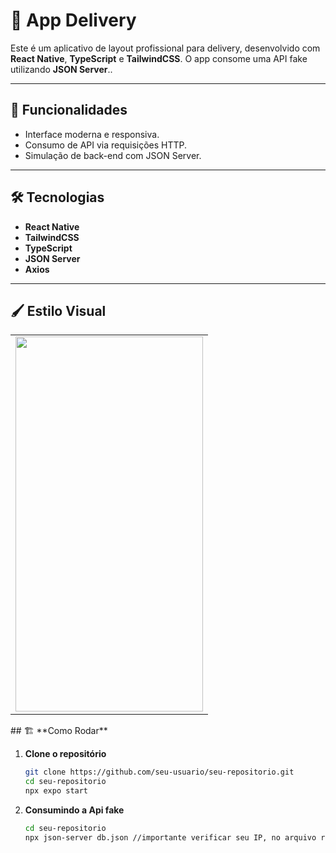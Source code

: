 # 📱 **App Delivery**

Este é um aplicativo de layout profissional para delivery, desenvolvido com **React Native**, **TypeScript** e **TailwindCSS**. O app consome uma API fake utilizando **JSON Server**..

---

## 🚀 **Funcionalidades**

- Interface moderna e responsiva.
- Consumo de API via requisições HTTP.
- Simulação de back-end com JSON Server.

---

## 🛠️ **Tecnologias**

- **React Native**
- **TailwindCSS**
- **TypeScript**
- **JSON Server**
- **Axios**

---
## 🖌️ Estilo Visual

<table align="center">
  <tr>
    <td>
      <img src="./assets/videos/video.mp4" width="300" height="600" />
    </td>
  </tr>
</table>
## 🏗️ **Como Rodar**

1. **Clone o repositório**  
   ```bash
   git clone https://github.com/seu-usuario/seu-repositorio.git
   cd seu-repositorio
   npx expo start

2. **Consumindo a Api fake**  
   ```bash
   cd seu-repositorio
   npx json-server db.json //importante verificar seu IP, no arquivo restaurants
